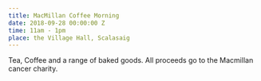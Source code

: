 ```yaml
---
title: MacMillan Coffee Morning
date: 2018-09-28 00:00:00 Z
time: 11am - 1pm
place: the Village Hall, Scalasaig
---
```


Tea, Coffee and a range of baked goods. All proceeds go to the Macmillan cancer charity.